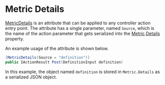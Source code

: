 # Metric Details
[MetricDetails](./MagenicMetrics.md#magenicmetricsfiltersmetricdetailsattribute) is an attribute that can be applied to any controller action entry point.
The attribute has a single parameter, named `Source`, which is the name of the action parameter that gets serialized into the
[Metric](./Metric.md).[Details](./MagenicMetrics.md#magenicmetricsimetricdetails) property.

An example usage of the attribute is shown below.
```csharp
[MetricDetails(Source = "definition")]
public IActionResult Post(DefinitionInput definition)
```

In this example, the object named `definition` is stored in `Metric.Details` as a serialized JSON object.
